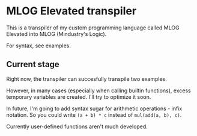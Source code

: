 # MLOG Elevated transpiler

This is a transpiler of my custom programming language called MLOG Elevated into MLOG (Mindustry's Logic).

For syntax, see examples.

## Current stage

Right now, the transpiler can succesfully transpile two examples.

However, in many cases (especially when calling builtin functions), excess temporary variables are created. I'll try to optimize it soon.

In future, I'm going to add syntax sugar for arithmetic operations - infix notation. So you could write `(a + b) * c` instead of `mul(add(a, b), c)`.

Currently user-defined functions aren't much developed.

